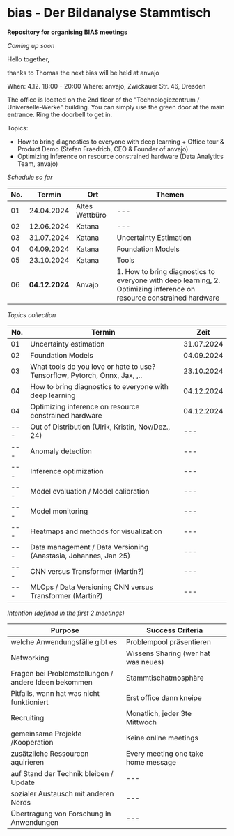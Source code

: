 # bias - Der Bildanalyse Stammtisch
**Repository for organising BIAS meetings**


*Coming up soon*

Hello together,

thanks to Thomas the next bias will be held at anvajo

When: 4.12. 18:00 - 20:00
Where: anvajo, Zwickauer Str. 46, Dresden

The office is located on the 2nd floor of the "Technologiezentrum / Universelle-Werke" building. You can simply use the green door at the main entrance. Ring the doorbell to get in.

Topics: 
- How to bring diagnostics to everyone with deep learning + Office tour & Product Demo (Stefan Fraedrich, CEO & Founder of anvajo)
- Optimizing inference on resource constrained hardware (Data Analytics Team, anvajo)


*Schedule so far*

| No. | Termin | Ort | Themen |
| --- | --- | --- | --- |
| 01 | 24.04.2024 | Altes Wettbüro | --- |
| 02 | 12.06.2024 | Katana | --- |
| 03 | 31.07.2024 | Katana | Uncertainty Estimation |
| 04 | 04.09.2024 | Katana | Foundation Models |
| 05 | 23.10.2024 | Katana | Tools |
| 06 | **04.12.2024**| Anvajo | 1. How to bring diagnostics to everyone with deep learning, 2. Optimizing inference on resource constrained hardware |

*Topics collection*

 | No. | Termin | Zeit |
 | --- | --- | --- |
 | 01| Uncertainty estimation | 31.07.2024 |
 | 02 | Foundation Models | 04.09.2024 |
 | 03 | What tools do you love or hate to use? Tensorflow, Pytorch, Onnx, Jax, ,.. | 23.10.2024 |
 | 04 | How to bring diagnostics to everyone with deep learning| 04.12.2024 |
 | 04 | Optimizing inference on resource constrained hardware | 04.12.2024 |
 | --- | Out of Distribution (Ulrik, Kristin, Nov/Dez., 24) | --- |
 | --- | Anomaly detection | --- |
 | --- | Inference optimization | --- |
 | --- | Model evaluation / Model calibration | --- |
 | --- | Model monitoring | --- |
 | --- | Heatmaps and methods for visualization | --- |
 | --- | Data management / Data Versioning (Anastasia, Johannes, Jan 25) | --- |
 | --- | CNN versus Transformer (Martin?) | --- |
 | --- | MLOps / Data Versioning CNN versus Transformer (Martin?) | --- |


*Intention (defined in the first 2 meetings)*

| Purpose | Success Criteria |
| --- | --- |
| welche Anwendungsfälle gibt es | Problempool präsentieren |
 Networking | Wissens Sharing (wer hat was neues) |
 Fragen bei Problemstellungen / andere Ideen bekommen | Stammtischatmosphäre |
 Pitfalls, wann hat was nicht funktioniert | Erst office dann kneipe |
 Recruiting | Monatlich, jeder 3te Mittwoch |
 gemeinsame Projekte /Kooperation | Keine online meetings |
 zusätzliche Ressourcen aquirieren | Every meeting one take home message  |
 auf Stand der Technik bleiben / Update | --- |
 sozialer Austausch mit anderen Nerds | --- |
 Übertragung von Forschung in Anwendungen | --- | 








